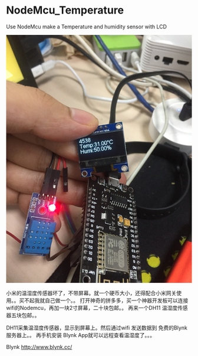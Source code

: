 
# NodeMcu_Temperature
 Use NodeMcu make a Temperature and humidity sensor with LCD
 
![image](https://raw.githubusercontent.com/zifeiniu/NodeMcu_Temperature/master/demo.jpg)


小米的温湿度传感器坏了，不带屏幕。就一个硬币大小，还得配合小米网关使用。。买不起我就自己做一个。。
打开神奇的拼多多，买一个神器开发板可以连接wifi的Nodemcu，再加一块2寸屏幕，二十块包邮。。
再来一个DH11 温湿度传感器五块包邮。。

DH11采集温湿度传感器，显示到屏幕上。然后通过wifi 发送数据到 免费的Blynk 服务器上。。
再手机安装 Blynk App就可以远程查看温湿度了。。。



Blynk
http://www.blynk.cc/
